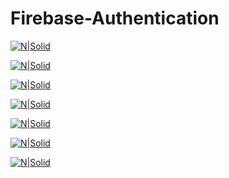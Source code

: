 # Firebase-Authentication

[![N|Solid](https://raw.githubusercontent.com/nilotpal-saha/Firebase-Authentication/master/screenshots/Screenshot_2017-09-06-11-57-22-143_com.miui.home.png)](https://nodesource.com/products/nsolid)

[![N|Solid](https://raw.githubusercontent.com/nilotpal-saha/Firebase-Authentication/master/screenshots/Screenshot_2017-09-06-11-57-29-357_com.google.example.firebaseauthentication.png)](https://nodesource.com/products/nsolid)

[![N|Solid](https://raw.githubusercontent.com/nilotpal-saha/Firebase-Authentication/master/screenshots/Screenshot_2017-09-06-11-57-37-220_com.google.example.firebaseauthentication.png)](https://nodesource.com/products/nsolid)

[![N|Solid](https://raw.githubusercontent.com/nilotpal-saha/Firebase-Authentication/master/screenshots/Screenshot_2017-09-06-11-58-03-751_com.google.example.firebaseauthentication.png)](https://nodesource.com/products/nsolid)

[![N|Solid](https://raw.githubusercontent.com/nilotpal-saha/Firebase-Authentication/master/screenshots/Screenshot_2017-09-06-11-58-45-261_com.google.example.firebaseauthentication.png)](https://nodesource.com/products/nsolid)

[![N|Solid](https://raw.githubusercontent.com/nilotpal-saha/Firebase-Authentication/master/screenshots/Screenshot_2017-09-06-11-59-05-249_com.google.example.firebaseauthentication.png)](https://nodesource.com/products/nsolid)

[![N|Solid](https://raw.githubusercontent.com/nilotpal-saha/Firebase-Authentication/master/screenshots/Screenshot_2017-09-06-12-09-12-217_com.google.example.firebaseauthentication.png)](https://nodesource.com/products/nsolid)

<!--[![N|Solid]()](https://nodesource.com/products/nsolid)-->
